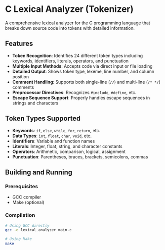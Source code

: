 # C Lexical Analyzer (Tokenizer)

A comprehensive lexical analyzer for the C programming language that breaks down source code into tokens with detailed information.

## Features

- **Token Recognition**: Identifies 24 different token types including keywords, identifiers, literals, operators, and punctuation
- **Multiple Input Methods**: Accepts code via direct input or file loading
- **Detailed Output**: Shows token type, lexeme, line number, and column position
- **Comment Handling**: Supports both single-line (`//`) and multi-line (`/* */`) comments
- **Preprocessor Directives**: Recognizes `#include`, `#define`, etc.
- **Escape Sequence Support**: Properly handles escape sequences in strings and characters

## Token Types Supported

- **Keywords**: `if`, `else`, `while`, `for`, `return`, etc.
- **Data Types**: `int`, `float`, `char`, `void`, etc.
- **Identifiers**: Variable and function names
- **Literals**: Integer, float, string, and character constants
- **Operators**: Arithmetic, comparison, logical, assignment
- **Punctuation**: Parentheses, braces, brackets, semicolons, commas

## Building and Running

### Prerequisites
- GCC compiler
- Make (optional)

### Compilation
```bash
# Using GCC directly
gcc -o lexical_analyzer main.c

# Using Make
make
